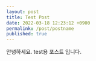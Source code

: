 ```yaml
---
layout: post
title: Test Post
date: 2022-03-18 12:23:12 +0900
permalink: /post/postname
published: true
---
```


안녕하세요.
test용 포스트 입니다.
